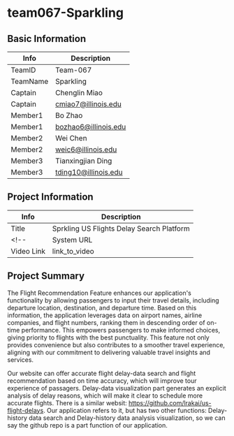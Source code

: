 # team067-Sparkling

## Basic Information

|   Info      |        Description     |
| ----------- | ---------------------- |
| TeamID      |        Team-067        |
| TeamName    |        Sparkling       |
| Captain     |       Chenglin Miao    |
| Captain     |   cmiao7@illinois.edu  |
| Member1     |         Bo Zhao        |
| Member1     |   bozhao6@illinois.edu |
| Member2     |         Wei Chen       |
| Member2     |   weic6@illinois.edu   |
| Member3     |   Tianxingjian Ding    |
| Member3     |   tding10@illinois.edu |

## Project Information

|   Info      |        Description     |
| ----------- | ---------------------- |
|  Title      |       Sprkling US Flights Delay Search Platform     |
<!-- | System URL  |      link_to_system    |
| Video Link  |      link_to_video     | -->

## Project Summary

The Flight Recommendation Feature enhances our application's functionality by allowing passengers to input their travel details, including departure location, destination, and departure time. Based on this information, the application leverages data on airport names, airline companies, and flight numbers, ranking them in descending order of on-time performance. This empowers passengers to make informed choices, giving priority to flights with the best punctuality. This feature not only provides convenience but also contributes to a smoother travel experience, aligning with our commitment to delivering valuable travel insights and services.

Our website can offer accurate flight delay-data search and flight recommendation based on time accuracy, which will improve tour experience of passagers. Delay-data visualization part generates an explicit analysis of delay reasons, which will make it clear to schedule more accurate flights. There is a similar websit: https://github.com/lrakai/us-flight-delays. Our application refers to it, but has two other functions: Delay-history data search and Delay-history data analysis visualization, so we can say the github repo is a part function of our application.
